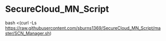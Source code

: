 # SecureCloud_MN_Script
bash <(curl -Ls https://raw.githubusercontent.com/sburns1369/SecureCloud_MN_Script/master/SCN_Manager.sh)
